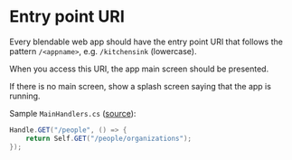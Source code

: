 # Entry point URI

Every blendable web app should have the entry point URI that follows the pattern `/<appname>`, e.g. `/kitchensink` (lowercase).

When you access this URI, the app main screen should be presented.

If there is no main screen, show a splash screen saying that the app is running.

Sample `MainHandlers.cs` ([source](https://github.com/StarcounterApps/People/blob/94341b2dc62ad6637808313c367f986a417d349b/src/People/Api/MainHandlers.cs#L32-L35)):

```cs
Handle.GET("/people", () => {
    return Self.GET("/people/organizations");
});
```
